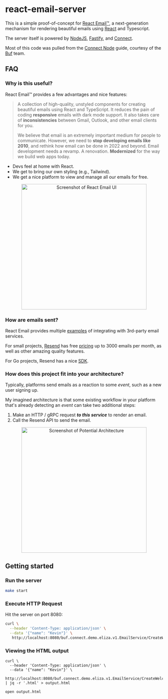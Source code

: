 # react-email-server

This is a simple proof-of-concept for [React Email™][react-email-url], a
next-generation mechanism for rendering beautiful emails using
[React][react-url] and Typescript.

The server itself is powered by [NodeJS][nodejs-url], [Fastify][fastify-url],
and [Connect][connect-url].

Most of this code was pulled from the [Connect Node][connect-node-url] guide,
courtesy of the [Buf][buf-url] team.

## FAQ

### Why is this useful?

React Email™ provides a few advantages and nice features:

> A collection of high-quality, unstyled components for creating beautiful
> emails using React and TypeScript. It reduces the pain of coding
> **responsive** emails with dark mode support. It also takes care of
> **inconsistencies** between Gmail, Outlook, and other email clients for you.
>
> We believe that email is an extremely important medium for people to
> communicate. However, we need to **stop developing emails like 2010**, and
> rethink how email can be done in 2022 and beyond. Email development needs a
> revamp. A renovation. **Modernized** for the way we build web apps today.

- Devs feel at home with React.
- We get to bring our own styling (e.g., Tailwind).
- We get a nice platform to view and manage all our emails for free.

<p align="center">
<img width="400" alt="Screenshot of React Email UI" src="https://github.com/kevinmichaelchen/react-email-server/assets/5129994/fb5067ed-d4a8-4ae5-9b41-9bbcf75c2583">
</p>

### How are emails sent?

React Email provides multiple [examples][react-email-integrations-url] of
integrating with 3rd-party email services.

For small projects, [Resend][resend-url] has free [pricing][resend-pricing-url]
up to 3000 emails per month, as well as other amazing quality features.

For Go projects, Resend has a nice [SDK][resend-docs-go-url].

### How does this project fit into your architecture?

Typically, platforms send emails as a reaction to some _event_, such as a new
user signing up.

My imagined architecture is that some existing workflow in your platform that's
already detecting an _event_ can take two additional steps:

1. Make an HTTP / gRPC request **_to this service_** to render an email.
2. Call the Resend API to send the email.

<p align="center">
<img width="400" alt="Screenshot of Potential Architecture" src="https://github.com/kevinmichaelchen/react-email-server/assets/5129994/6d882ea1-e34f-4d2c-9367-ca1d50819fbb">
</p>

## Getting started

### Run the server

```bash
make start
```

### Execute HTTP Request

Hit the server on port 8080:

```bash
curl \
  --header 'Content-Type: application/json' \
  --data '{"name": "Kevin"}' \
   http://localhost:8080/buf.connect.demo.eliza.v1.EmailService/CreateWelcomeEmail
```

### Viewing the HTML output

```shell
curl \
  --header 'Content-Type: application/json' \
  --data '{"name": "Kevin"}' \
   http://localhost:8080/buf.connect.demo.eliza.v1.EmailService/CreateWelcomeEmail | jq -r '.html' > output.html

open output.html
```

[buf-url]: https://buf.build/
[connect-url]: https://connect.build/
[connect-node-url]: https://connect.build/docs/node/getting-started/
[fastify-url]: https://www.fastify.io/
[nodejs-url]: https://nodejs.org/en
[react-url]: https://react.dev/
[react-email-integrations-url]: https://react.email/docs/integrations/overview
[react-email-url]: https://react.email/
[resend-docs-go-url]: https://resend.com/docs/send-with-go
[resend-url]: https://resend.com
[resend-pricing-url]: https://resend.com/pricing
